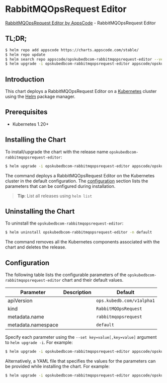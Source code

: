 # RabbitMQOpsRequest Editor

[RabbitMQOpsRequest Editor by AppsCode](https://appscode.com) - RabbitMQOpsRequest Editor

## TL;DR;

```bash
$ helm repo add appscode https://charts.appscode.com/stable/
$ helm repo update
$ helm search repo appscode/opskubedbcom-rabbitmqopsrequest-editor --version=v0.19.0
$ helm upgrade -i opskubedbcom-rabbitmqopsrequest-editor appscode/opskubedbcom-rabbitmqopsrequest-editor -n default --create-namespace --version=v0.19.0
```

## Introduction

This chart deploys a RabbitMQOpsRequest Editor on a [Kubernetes](http://kubernetes.io) cluster using the [Helm](https://helm.sh) package manager.

## Prerequisites

- Kubernetes 1.20+

## Installing the Chart

To install/upgrade the chart with the release name `opskubedbcom-rabbitmqopsrequest-editor`:

```bash
$ helm upgrade -i opskubedbcom-rabbitmqopsrequest-editor appscode/opskubedbcom-rabbitmqopsrequest-editor -n default --create-namespace --version=v0.19.0
```

The command deploys a RabbitMQOpsRequest Editor on the Kubernetes cluster in the default configuration. The [configuration](#configuration) section lists the parameters that can be configured during installation.

> **Tip**: List all releases using `helm list`

## Uninstalling the Chart

To uninstall the `opskubedbcom-rabbitmqopsrequest-editor`:

```bash
$ helm uninstall opskubedbcom-rabbitmqopsrequest-editor -n default
```

The command removes all the Kubernetes components associated with the chart and deletes the release.

## Configuration

The following table lists the configurable parameters of the `opskubedbcom-rabbitmqopsrequest-editor` chart and their default values.

|     Parameter      | Description |               Default                |
|--------------------|-------------|--------------------------------------|
| apiVersion         |             | <code>ops.kubedb.com/v1alpha1</code> |
| kind               |             | <code>RabbitMQOpsRequest</code>      |
| metadata.name      |             | <code>rabbitmqopsrequest</code>      |
| metadata.namespace |             | <code>default</code>                 |


Specify each parameter using the `--set key=value[,key=value]` argument to `helm upgrade -i`. For example:

```bash
$ helm upgrade -i opskubedbcom-rabbitmqopsrequest-editor appscode/opskubedbcom-rabbitmqopsrequest-editor -n default --create-namespace --version=v0.19.0 --set apiVersion=ops.kubedb.com/v1alpha1
```

Alternatively, a YAML file that specifies the values for the parameters can be provided while
installing the chart. For example:

```bash
$ helm upgrade -i opskubedbcom-rabbitmqopsrequest-editor appscode/opskubedbcom-rabbitmqopsrequest-editor -n default --create-namespace --version=v0.19.0 --values values.yaml
```
